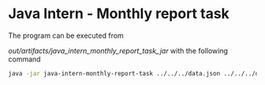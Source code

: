 # Java Intern - Monthly report task

The program can be executed from 

<em>out/artifacts/java_intern_monthly_report_task_jar</em> with the following command

```bash
java -jar java-intern-monthly-report-task ../../../data.json ../../../definition.json
```
